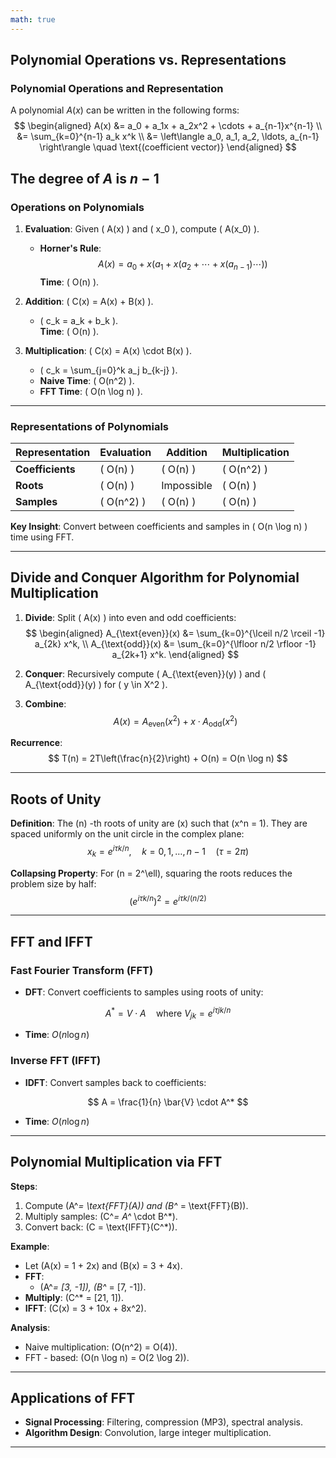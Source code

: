 ```yaml
---
math: true
---
```

## Polynomial Operations vs. Representations

### Polynomial Operations and Representation  

A polynomial $A(x)$ can be written in the following forms:  
$$
\begin{aligned}
A(x) &= a_0 + a_1x + a_2x^2 + \cdots + a_{n-1}x^{n-1}   \\
&= \sum_{k=0}^{n-1} a_k x^k   \\
&= \left\langle a_0, a_1, a_2, \ldots, a_{n-1} \right\rangle \quad \text{(coefficient vector)}
\end{aligned}
$$

The **degree** of $A$ is $n-1$
---

### Operations on Polynomials  

1. **Evaluation**: Given \( A(x) \) and \( x_0 \), compute \( A(x_0) \).  
   - **Horner's Rule**:  
     $$
     A(x) = a_0 + x\left(a_1 + x\left(a_2 + \cdots + x\left(a_{n-1}\right)\cdots\right)\right)
     $$
     **Time**: \( O(n) \).

2. **Addition**: \( C(x) = A(x) + B(x) \).  
   - \( c_k = a_k + b_k \).  
   **Time**: \( O(n) \).

3. **Multiplication**: \( C(x) = A(x) \cdot B(x) \).  
   - \( c_k = \sum_{j=0}^k a_j b_{k-j} \).  
   - **Naive Time**: \( O(n^2) \).  
   - **FFT Time**: \( O(n \log n) \).

---

### Representations of Polynomials  

| Representation | Evaluation | Addition | Multiplication |
|----------------|------------|----------|----------------|
| **Coefficients** | \( O(n) \) | \( O(n) \) | \( O(n^2) \) |
| **Roots** | \( O(n) \) | Impossible | \( O(n) \) |
| **Samples** | \( O(n^2) \) | \( O(n) \) | \( O(n) \) |

**Key Insight**: Convert between coefficients and samples in \( O(n \log n) \) time using FFT.

---

## Divide and Conquer Algorithm for Polynomial Multiplication  

1. **Divide**: Split \( A(x) \) into even and odd coefficients:  
   $$
   \begin{aligned}
   A_{\text{even}}(x) &= \sum_{k=0}^{\lceil n/2 \rceil -1} a_{2k} x^k, \\
   A_{\text{odd}}(x) &= \sum_{k=0}^{\lfloor n/2 \rfloor -1} a_{2k+1} x^k.
   \end{aligned}
   $$

2. **Conquer**: Recursively compute \( A_{\text{even}}(y) \) and \( A_{\text{odd}}(y) \) for \( y \in X^2 \).  

3. **Combine**:  
   $$
   A(x) = A_{\text{even}}(x^2) + x \cdot A_{\text{odd}}(x^2)
   $$

**Recurrence**:  
$$
T(n) = 2T\left(\frac{n}{2}\right) + O(n) = O(n \log n)
$$

---

## Roots of Unity  

**Definition**: The \(n\) -th roots of unity are \(x\) such that \(x^n = 1\). They are spaced uniformly on the unit circle in the complex plane:  
$$
x_k = e^{i \tau k / n}, \quad k = 0, 1, \ldots, n - 1 \quad (\tau = 2\pi)
$$

**Collapsing Property**: For \(n = 2^\ell\), squaring the roots reduces the problem size by half:  
$$
\left(e^{i \tau k / n}\right)^2 = e^{i \tau k / (n/2)}
$$

---

## FFT and IFFT  

### Fast Fourier Transform (FFT)  

- **DFT**: Convert coefficients to samples using roots of unity:  

$$
A^* = V \cdot A \quad \text{where } V_{jk} = e^{i \tau jk / n}
$$

- **Time**: $O(n \log n)$

### Inverse FFT (IFFT)  

- **IDFT**: Convert samples back to coefficients:  

$$
A = \frac{1}{n} \bar{V} \cdot A^*
$$

- **Time**: $O(n \log n)$

---

## Polynomial Multiplication via FFT  

**Steps**:  

1. Compute \(A^*= \text{FFT}(A)\) and \(B^* = \text{FFT}(B)\).  
2. Multiply samples: \(C^*= A^* \cdot B^*\).  
3. Convert back: \(C = \text{IFFT}(C^*)\).  

**Example**:  

- Let \(A(x) = 1 + 2x\) and \(B(x) = 3 + 4x\).  
- **FFT**:  
  - \(A^*= [3, -1]\), \(B^* = [7, -1]\).  
- **Multiply**: \(C^* = [21, 1]\).  
- **IFFT**: \(C(x) = 3 + 10x + 8x^2\).  

**Analysis**:  

- Naive multiplication: \(O(n^2) = O(4)\).  
- FFT - based: \(O(n \log n) = O(2 \log 2)\).  

---

## Applications of FFT  

- **Signal Processing**: Filtering, compression (MP3), spectral analysis.  
- **Algorithm Design**: Convolution, large integer multiplication.  

---
